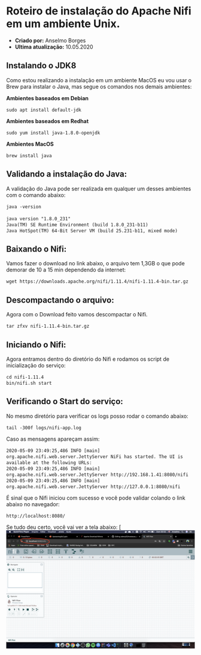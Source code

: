 # Roteiro de instalação do Apache Nifi em um ambiente Unix.
* **Criado por:** Anselmo Borges
* **Ultima atualização:** 10.05.2020

## Instalando o JDK8
Como estou realizando a instalação em um ambiente MacOS eu vou usar o Brew para instalar o Java, mas segue os comandos nos demais ambientes:

**Ambientes baseados em Debian**<br>
```
sudo apt install default-jdk
```
**Ambientes baseados em Redhat**<br>
```
sudo yum install java-1.8.0-openjdk 
```
**Ambientes MacOS**
```
brew install java
```

## Validando a instalação do Java:
A validação do Java pode ser realizada em qualquer um desses ambientes com o comando abaixo:
```
java -version

java version "1.8.0_231"
Java(TM) SE Runtime Environment (build 1.8.0_231-b11)
Java HotSpot(TM) 64-Bit Server VM (build 25.231-b11, mixed mode)
```
## Baixando o Nifi:
Vamos fazer o download no link abaixo, o arquivo tem 1,3GB o que pode demorar de 10 a 15 min dependendo da internet:
```
wget https://downloads.apache.org/nifi/1.11.4/nifi-1.11.4-bin.tar.gz
```
## Descompactando o arquivo:
Agora com o Download feito vamos descompactar o Nifi.
```
tar zfxv nifi-1.11.4-bin.tar.gz
```

## Iniciando o Nifi:
Agora entramos dentro do diretório do Nifi e rodamos os script de inicialização do serviço:
```
cd nifi-1.11.4
bin/nifi.sh start
```
## Verificando o Start do serviço:
No mesmo diretório para verificar os logs posso rodar o comando abaixo:
```
tail -300f logs/nifi-app.log
```
Caso as mensagens apareçam assim:
```
2020-05-09 23:49:25,486 INFO [main] org.apache.nifi.web.server.JettyServer NiFi has started. The UI is available at the following URLs:
2020-05-09 23:49:25,486 INFO [main] org.apache.nifi.web.server.JettyServer http://192.168.1.41:8080/nifi
2020-05-09 23:49:25,486 INFO [main] org.apache.nifi.web.server.JettyServer http://127.0.0.1:8080/nifi
```
É sinal que o Nifi iniciou com sucesso e você pode validar colando o link abaixo no navegador:
```
http://localhost:8080/
```
Se tudo deu certo, você vai ver a tela abaixo:
[![](https://github.com/AnselmoBorges/udemy02/blob/master/passoapasso/nifi.png)

